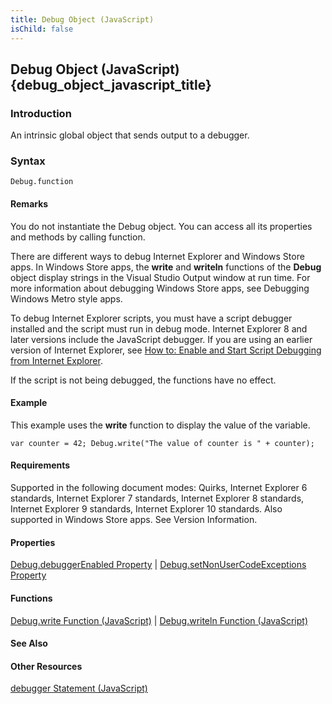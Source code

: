 ```yaml
---
title: Debug Object (JavaScript)
isChild: false
---
```


## Debug Object (JavaScript) {debug_object_javascript_title}

### Introduction 

 An intrinsic global object that sends output to a debugger.

### Syntax 

```
Debug.function
```

#### Remarks 

<div id="languageReferenceRemarksSection" class="section" name="collapseableSection" style="">
  <p xmlns:util="util">
    You do not instantiate the Debug object. You can access all its properties and methods by calling <span class="parameter" sdata="paramReference">function</span>.
  </p>
  <p xmlns:util="util">
    There are different ways to debug Internet Explorer and Windows Store apps. In Windows Store apps, the <b>write</b> and <b>writeln</b> functions of the <b>Debug</b> object display strings in the
    Visual Studio <span class="ui">Output</span> window at run time. For more information about debugging Windows Store apps, see <span sdata="link">Debugging Windows Metro style apps</span>.
  </p>
  <p xmlns:util="util">
    To debug Internet Explorer scripts, you must have a script debugger installed and the script must run in debug mode. Internet Explorer 8 and later versions include the JavaScript debugger. If you
    are using an earlier version of Internet Explorer, see <a href="http://go.microsoft.com/fwlink/?LinkId=133801">How to: Enable and Start Script Debugging from Internet Explorer</a>.
  </p>
  <p xmlns:util="util">
    If the script is not being debugged, the functions have no effect.
  </p>
</div>

#### Example 

<p xmlns:util="util">
  This example uses the <b>write</b> function to display the value of the variable.
</p>

```
var counter = 42; Debug.write("The value of counter is " + counter);
```

#### Requirements 

<div id="requirementsTitleSection" class="section" name="collapseableSection" style="">
  <p xmlns:util="util"></p>
  <p>
    Supported in the following document modes: Quirks, Internet Explorer 6 standards, Internet Explorer 7 standards, Internet Explorer 8 standards, Internet Explorer 9 standards, Internet Explorer 10
    standards. Also supported in Windows Store apps. See Version Information.
  </p>
</div>

#### Properties 

<div id="sectionSection0" class="section" name="collapseableSection" style="" expanded="true">
  <p xmlns:util="util">
    <span sdata="link"><a href="8a0b8c10-eda3-4936-8c9f-572760ffcb96.htm">Debug.debuggerEnabled Property</a></span> | <span sdata="link"><a href=
    "1dd2abee-a415-41bb-a359-017da62f9485.htm">Debug.setNonUserCodeExceptions Property</a></span>
  </p>
</div>

#### Functions 

<div id="sectionSection1" class="section" name="collapseableSection" style="" expanded="true">
  <p xmlns:util="util">
    <span sdata="link"><a href="fd1cfbb3-46cb-47cc-896c-a70d457dd413.htm">Debug.write Function (JavaScript)</a></span> | <span sdata="link"><a href=
    "c3aad0cd-0486-4161-9ba6-31d672da72af.htm">Debug.writeln Function (JavaScript)</a></span>
  </p>
</div>

#### See Also 

<div id="seeAlsoSection" class="section" name="collapseableSection" style="">
  <h4 class="subHeading">
    Other Resources
  </h4>
  <div class="seeAlsoStyle">
    <span sdata="link" xmlns:util="util"><a href="c6d2e193-c1f7-4fb3-8a4e-cc9823174ae4.htm">debugger Statement (JavaScript)</a></span>
  </div>
</div>

